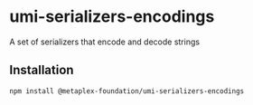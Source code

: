 # umi-serializers-encodings

A set of serializers that encode and decode strings

## Installation

```sh
npm install @metaplex-foundation/umi-serializers-encodings
```
